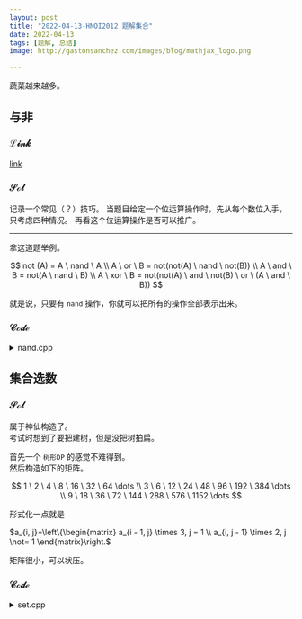 ```yaml
---
layout: post
title: "2022-04-13-HNOI2012 题解集合"
date: 2022-04-13
tags: [题解, 总结]
image: http://gastonsanchez.com/images/blog/mathjax_logo.png

---
```


蔬菜越来越多。

<!--more-->

## 与非

### $\mathcal{Link}$

[link](https://www.luogu.com.cn/problem/P3220)

### $\mathcal{Sol}$

记录一个常见（？）技巧。
当题目给定一个位运算操作时，先从每个数位入手，只考虑四种情况。
再看这个位运算操作是否可以推广。

---

拿这道题举例。   

$$
not (A) = A \ nand \ A \\
A \ or \ B = not(not(A) \ nand \ not(B)) \\
A \ and \ B = not(A \ nand \ B) \\
A \ xor \ B = not(not(A) \ and \ not(B) \ or \ (A \ and \ B))
$$   

就是说，只要有 `nand` 操作，你就可以把所有的操作全部表示出来。  

### $\mathcal{Code}$

<details class="Code">
<summary>nand.cpp</summary>

```cpp
#include <cstdio>
#include <iostream>
#include <algorithm>
#define LL long long
using namespace std;
const int MAXN = 1e7 + 5;

LL n, k;
LL l, r, a[MAXN], b[MAXN], num[MAXN], ans;

LL query(LL x) {
	LL res = 0;
	if (x >= ((1ll << k) - 1)) return 1ll << num[k - 1];
	for (int i = k - 1; i >= 0 && x >= 0; i--) {
		if ((x >> i) & 1) {
			if (b[i]) {
				res = (res + (1ll << num[i] - 1));
				x -= b[i];
				// printf("--%lld %lld %lld\n", res, 1ll << num[i] - 1, b[i]);
			} else {
				res = (res + (1ll << num[i]));
				break;
			}
		}
	}
	res += (x == 0);
	return res;
}

int main() {

	// freopen("nand.in", "r", stdin);
	// freopen("nand.out", "w", stdout);

	scanf("%lld %lld %lld %lld", &n, &k, &l, &r);
	for (int i = 1; i <= n; i++) scanf("%lld", &a[i]);

	LL statment = 0;
	for (int i = k - 1; i >= 0; i--) if (!((statment >> i) & 1)) {
		LL tmp = (1ll << k) - 1;
		for (int j = 1; j <= n; j++) if ((a[j] >> i) & 1) {
			tmp &= a[j];
		} else tmp &= (~a[j]);
		b[i] = tmp;
		num[i] = 1;
		statment |= tmp;
	}
	for (int i = 1; i < k; i++) num[i] += num[i - 1];

	printf("%lld\n", query(r) - query(l - 1));

	return 0;
}
```

</details>


## 集合选数

### $\mathcal{Sol}$

属于神仙构造了。  
考试时想到了要把建树，但是没把树拍扁。  

首先一个 `树形DP` 的感觉不难得到。  
然后构造如下的矩阵。  

$$
1 \ 2 \ 4 \ 8 \ 16 \ 32 \ 64 \dots \\
3 \ 6 \ 12 \ 24 \ 48 \ 96 \ 192 \ 384 \dots \\
9 \ 18 \ 36 \ 72 \ 144 \ 288 \ 576 \ 1152 \dots
$$

形式化一点就是  

$a_{i, j}=\left\{\begin{matrix} a_{i - 1, j} \times 3, j = 1 \\ a_{i, j - 1} \times 2, j \not= 1 \end{matrix}\right.$

矩阵很小，可以状压。

### $\mathcal{Code}$

<details class="code">
<summary>set.cpp</summary>

```cpp
#include <cstdio>
#include <cstring>
#include <iostream>
#include <algorithm>
#define LL long long
using namespace std;
const int MAXN = 15;
const int MAXM = 20;
const int Mod = 1e9 + 1;

int n, r, c[MAXM], mat[MAXN][MAXM];
bool vis[(1 << MAXM) + 5], used[(1 << MAXM) + 5];
LL dp[MAXN][(1 << MAXM) + 5], ans;

LL cal(int s) {

	mat[1][1] = s;
	used[s] = 1;
	for (int i = 2; i <= 12; i++) {
		mat[i][1] = mat[i - 1][1] * 3;
		if (mat[i][1] > n) { r = i - 1; break; }
		used[mat[i][1]] = 1;
	}
	for (int i = 1; i <= r; i++) {
		for (int j = 2; j <= 18; j++) {
			mat[i][j] = mat[i][j - 1] * 2;
			if (mat[i][j] > n) { c[i] = j - 1; break; }
			used[mat[i][j]] = 1;
		}
	}
	
	for (int i = 0; i < (1 << c[1]); i++) dp[1][i] = vis[i];
	for (int i = 2; i <= r; i++) {
		for (int j = 0; j < (1 << c[i]); j++) if (vis[j]) {
			dp[i][j] = 0;
			for (int k = 0; k < (1 << c[i - 1]); k++) if (vis[k] && (k & j) == 0) {
				dp[i][j] = (dp[i - 1][k] + dp[i][j]) % Mod;
			}
		}
	}

	LL sum = 0;
	for (int i = 0; i < (1 << c[r]); i++) sum = (sum + dp[r][i]) % Mod;
	return sum;

}

int main() {

	// freopen("set.in", "r", stdin);
	// freopen("set.out", "w", stdout);

	scanf("%d", &n);

	for (int i = 0; i < (1 << MAXM - 2); i++) if (!((i << 1) & i)) vis[i] = 1;

	ans = 1;
	for (int i = 1; i <= n; i++) if (!used[i]) ans = (ans * cal(i)) % Mod;
	printf("%lld\n", ans);

	return 0;
}
```

<details>